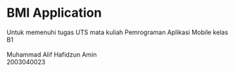 # BMI Application
Untuk memenuhi tugas UTS mata kuliah Pemrograman Aplikasi Mobile kelas B1 <br> <br>
Muhammad Alif Hafidzun Amin<br>
2003040023
